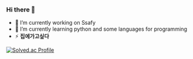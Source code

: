 ### Hi there 👋

- 🔭 I’m currently working on Ssafy
- 🌱 I’m currently learning python and some languages for programming
- ⚡ **집에가고싶다** 

[![Solved.ac Profile](http://mazassumnida.wtf/api/v2/generate_badge?boj=pyu1202)](https://solved.ac/pyu1202/)
